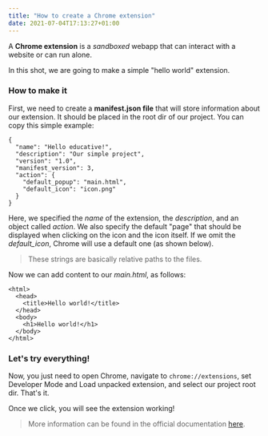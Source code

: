 ```yaml
---
title: "How to create a Chrome extension"
date: 2021-07-04T17:13:27+01:00
---
```

A **Chrome extension** is a *sandboxed* webapp that can interact with a website or can run alone. 

In this shot, we are going to make a simple "hello world" extension.
### How to make it
First, we need to create a **manifest.json file** that will store information about our extension. It should be placed in the root dir of our project. You can copy this simple example:
```
{
  "name": "Hello educative!",
  "description": "Our simple project",
  "version": "1.0",
  "manifest_version": 3,
  "action": {
    "default_popup": "main.html",
    "default_icon": "icon.png"
  }
}
```
Here, we specified the *name* of the extension, the *description*, and an object called *action*.
We also specify the default "page" that should be displayed when clicking on the icon and the icon itself. 
If we omit the *default_icon*, Chrome will use a default one (as shown below).

> These strings are basically relative paths to the files.


Now we can add content to  our *main.html*, as follows:
```<!doctype html>
<html>
  <head>
    <title>Hello world!</title>
  </head>
  <body>
    <h1>Hello world!</h1>
  </body>
</html>
```
### Let's try everything!
Now, you just need to open Chrome, navigate to `chrome://extensions`, set Developer Mode and Load unpacked extension, and select our project root dir. That's it.

Once we click, you will see the extension working!
> More information can be found in the official documentation [here](https://developer.chrome.com/docs/extensions/mv3/).
